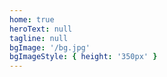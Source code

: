 ```yaml
---
home: true
heroText: null
tagline: null
bgImage: '/bg.jpg'
bgImageStyle: { height: '350px' }
---
```

